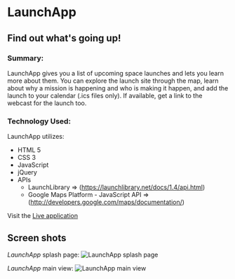 # LaunchApp

## Find out what's going up!

### Summary:
LaunchApp gives you a list of upcoming space launches and lets you learn more about them. You can explore the launch site through the map, learn about why a mission is happening and who is making it happen, and add the launch to your calendar (.ics files only). If available, get a link to the webcast for the launch too.

### Technology Used:
LaunchApp utilizes:
- HTML 5
- CSS 3
- JavaScript
- jQuery
- APIs
  - LaunchLibrary => (https://launchlibrary.net/docs/1.4/api.html)
  - Google Maps Platform - JavaScript API => (http://developers.google.com/maps/documentation/)

Visit the [Live application](https://williams-christopher.github.io/Launch-App/)

## Screen shots

_LaunchApp_ splash page:
![LaunchApp splash page](https://user-images.githubusercontent.com/26190276/56255313-107ea780-608a-11e9-8748-a1e11a219522.png)

_LaunchApp_ main view:
![LaunchApp main view](https://user-images.githubusercontent.com/26190276/56255394-53407f80-608a-11e9-8f8c-9a679c70442a.png)
